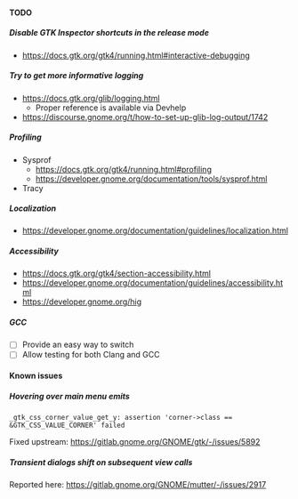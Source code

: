 #### TODO

##### Disable GTK Inspector shortcuts in the release mode
- https://docs.gtk.org/gtk4/running.html#interactive-debugging

##### Try to get more informative logging
- https://docs.gtk.org/glib/logging.html
    - Proper reference is available via Devhelp
- https://discourse.gnome.org/t/how-to-set-up-glib-log-output/1742

##### Profiling
- Sysprof
    - https://docs.gtk.org/gtk4/running.html#profiling
    - https://developer.gnome.org/documentation/tools/sysprof.html
- Tracy

##### Localization
- https://developer.gnome.org/documentation/guidelines/localization.html

##### Accessibility
- https://docs.gtk.org/gtk4/section-accessibility.html
- https://developer.gnome.org/documentation/guidelines/accessibility.html
- https://developer.gnome.org/hig

##### GCC
- [ ] Provide an easy way to switch
- [ ] Allow testing for both Clang and GCC

#### Known issues

##### Hovering over main menu emits

```
_gtk_css_corner_value_get_y: assertion 'corner->class == &GTK_CSS_VALUE_CORNER' failed
```

Fixed upstream: https://gitlab.gnome.org/GNOME/gtk/-/issues/5892

##### Transient dialogs shift on subsequent view calls

Reported here: https://gitlab.gnome.org/GNOME/mutter/-/issues/2917
